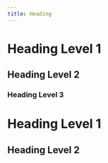 ```yaml
---
title: Heading
---
```


# Heading Level 1
## Heading Level 2
### Heading Level 3

Heading Level 1
===

Heading Level 2
---